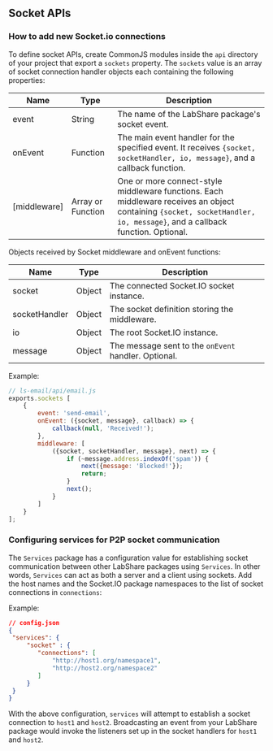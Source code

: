 ## Socket APIs

### How to add new Socket.io connections

To define socket APIs, create CommonJS modules inside the `api` directory of
your project that export a `sockets` property.  The `sockets` value is an array of socket connection handler objects each
containing the following properties:

| Name | Type | Description |
| ---- | ---- | ----------- |
| event | String | The name of the LabShare package's socket event. |
| onEvent | Function | The main event handler for the specified event. It receives `{socket, socketHandler, io, message}`, and a callback function. |
| [middleware] | Array or Function | One or more connect-style middleware functions. Each middleware receives an object containing `{socket, socketHandler, io, message}`, and a callback function. Optional. |

Objects received by Socket middleware and onEvent functions:

| Name | Type | Description |
| ---- | ---- | ----------- |
| socket | Object | The connected Socket.IO socket instance. |
| socketHandler | Object | The socket definition storing the middleware. |
| io | Object | The root Socket.IO instance. |
| message | Object | The message sent to the `onEvent` handler. Optional. |

Example:

```javascript
// ls-email/api/email.js
exports.sockets [
    {
        event: 'send-email',
        onEvent: ({socket, message}, callback) => {
            callback(null, 'Received!');
        },
        middleware: [
            ({socket, socketHandler, message}, next) => {
                if (~message.address.indexOf('spam')) {
                    next({message: 'Blocked!'});
                    return;
                }
                next();
            }
        ]
    }
];
```

### Configuring services for P2P socket communication

The `Services` package has a configuration value for establishing socket
communication between other LabShare packages using `Services`. In other words, `Services` can act as both a server and a client using sockets. Add the host names and the Socket.IO
package namespaces to the list of socket connections in `connections`:

Example:

```json
// config.json
{
 "services": {
     "socket" : {
        "connections": [
            "http://host1.org/namespace1",
            "http://host2.org/namespace2"
        ]
     }
 }
}
```

With the above configuration, `services` will attempt to establish a socket
connection to `host1` and `host2`. Broadcasting an event
from your LabShare package would invoke the listeners set up in the socket handlers for `host1` and `host2`.
